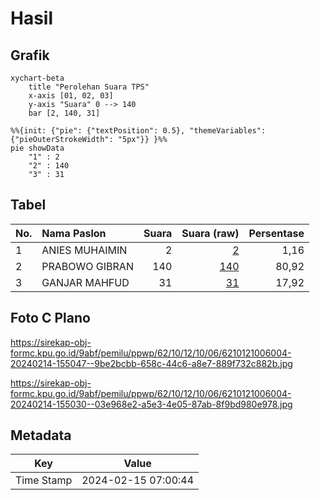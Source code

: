 # Hasil

## Grafik

```mermaid
xychart-beta
    title "Perolehan Suara TPS"
    x-axis [01, 02, 03]
    y-axis "Suara" 0 --> 140
    bar [2, 140, 31]
```

```mermaid
%%{init: {"pie": {"textPosition": 0.5}, "themeVariables": {"pieOuterStrokeWidth": "5px"}} }%%
pie showData
    "1" : 2
    "2" : 140
    "3" : 31
```

## Tabel

| No. | Nama Paslon    | Suara | Suara (raw) | Persentase |
|:--- |:-------------- | -----:| -----------:| ----------:|
| 1   | ANIES MUHAIMIN | 2     | [2][p-1]    | 1,16       |
| 2   | PRABOWO GIBRAN | 140   | [140][p-2]  | 80,92      |
| 3   | GANJAR MAHFUD  | 31    | [31][p-3]   | 17,92      |


[p-1]: https://github.com/gigit-pemilu/pemilu-2024-62-kalimantan-tengah/blob/main/pilpres/hitung-suara/sub/62-kalimantan-tengah/sub/10-gunung-mas/sub/12-rungan-barat/sub/1006-rabambang/sub/004-tps/sub/paslon-1.txt
[p-2]: https://github.com/gigit-pemilu/pemilu-2024-62-kalimantan-tengah/blob/main/pilpres/hitung-suara/sub/62-kalimantan-tengah/sub/10-gunung-mas/sub/12-rungan-barat/sub/1006-rabambang/sub/004-tps/sub/paslon-2.txt
[p-3]: https://github.com/gigit-pemilu/pemilu-2024-62-kalimantan-tengah/blob/main/pilpres/hitung-suara/sub/62-kalimantan-tengah/sub/10-gunung-mas/sub/12-rungan-barat/sub/1006-rabambang/sub/004-tps/sub/paslon-3.txt

## Foto C Plano

https://sirekap-obj-formc.kpu.go.id/9abf/pemilu/ppwp/62/10/12/10/06/6210121006004-20240214-155047--9be2bcbb-658c-44c6-a8e7-889f732c882b.jpg

https://sirekap-obj-formc.kpu.go.id/9abf/pemilu/ppwp/62/10/12/10/06/6210121006004-20240214-155030--03e968e2-a5e3-4e05-87ab-8f9bd980e978.jpg


## Metadata

| Key        | Value               |
| ---------- | ------------------- |
| Time Stamp | 2024-02-15 07:00:44 |



